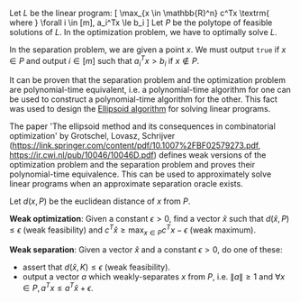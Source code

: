 Let $L$ be the linear program:
\[ \max_{x \in \mathbb{R}^n} c^Tx \textrm{ where } \forall i \in [m], a_i^Tx \le b_i \]
Let $P$ be the polytope of feasible solutions of $L$.
In the optimization problem, we have to optimally solve $L$.

In the separation problem, we are given a point $x$.
We must output $\texttt{true}$ if $x \in P$ and output $i \in [m]$
such that $a_i^Tx > b_i$ if $x \not\in P$.

It can be proven that the separation problem and the optimization problem are polynomial-time equivalent,
i.e. a polynomial-time algorithm for one can be used to construct a polynomial-time algorithm for the other.
This fact was used to design the [Ellipsoid algorithm](https://en.wikipedia.org/wiki/Ellipsoid\_method)
for solving linear programs.

The paper 'The ellipsoid method and its consequences in combinatorial optimization'
by Grotschel, Lovasz, Schrijver
(<https://link.springer.com/content/pdf/10.1007%2FBF02579273.pdf>,
<https://ir.cwi.nl/pub/10046/10046D.pdf>)
defines weak versions of the optimization problem and the separation problem
and proves their polynomial-time equivalence.
This can be used to approximately solve linear programs when an approximate separation oracle exists.

Let $d(x, P)$ be the euclidean distance of $x$ from $P$.

**Weak optimization**: Given a constant $\epsilon > 0$, find a vector $\widehat{x}$ such that
$d(\widehat{x}, P) \le \epsilon$ (weak feasibility)
and $c^T\widehat{x} \ge \max_{x \in P} c^Tx - \epsilon$ (weak maximum).

**Weak separation**: Given a vector $\widehat{x}$ and a constant $\epsilon > 0$, do one of these:

* assert that $d(\widehat{x}, K) \le \epsilon$ (weak feasibility).
* output a vector $a$ which weakly-separates $x$ from $P$,
i.e. $\|a\| \ge 1$ and $\forall x \in P, a^Tx \le a^T\widehat{x} + \epsilon$.
